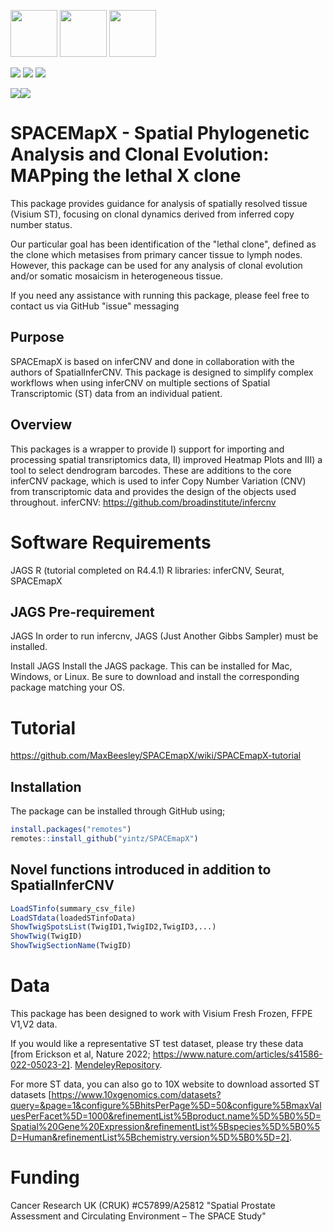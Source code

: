 <img src="https://www.nds.ox.ac.uk/images/logos/secondary-logo" height="75" /> <img src="https://www.nds.ox.ac.uk/images/logos/primary-logo" height="75"/> 
<img src="https://github.com/user-attachments/assets/3615186f-6b02-4df3-a012-afe77714044a" height="75" />


<a href="https://twitter.com/intent/follow?screen_name=Wien_Yin">
<img src="https://img.shields.io/twitter/follow/Wien_Yin?style=social&logo=X",alt="follow on Twitter"></a>
<a href="https://twitter.com/intent/follow?screen_name=lambalastair">
<img src="https://img.shields.io/twitter/follow/lambalastair?style=social&logo=X",alt="follow on Twitter"></a>
<a href="https://twitter.com/intent/follow?screen_name=OxPCaBiol">
<img src="https://img.shields.io/twitter/follow/OxPCaBiol?style=social&logo=X",alt="follow on Twitter"></a>


[![](https://img.shields.io/badge/SPACEmapX-version0.99-blue.svg)](https://github.com/yintz/SPACEmapX/releases)[![](https://img.shields.io/github/last-commit/yintz/SPACEmapX.svg)](https://github.com/yintz/SPACEmapX/commits/main)


# SPACEMapX - Spatial Phylogenetic Analysis and Clonal Evolution: MAPping the lethal X clone

This package provides guidance for analysis of spatially resolved tissue (Visium ST), focusing on clonal dynamics derived from inferred copy number status.

Our particular goal has been identification of the "lethal clone", defined as the clone which metasises from primary cancer tissue to lymph nodes. However, this package can be used for any analysis of clonal evolution and/or somatic mosaicism in heterogeneous tissue.  

If you need any assistance with running this package, please feel free to contact us via GitHub "issue" messaging



## Purpose
SPACEmapX is based on inferCNV and done in collaboration with the authors of SpatialInferCNV. This package is designed to simplify complex workflows when using inferCNV on multiple sections of Spatial Transcriptomic (ST) data from an individual patient.




## Overview

This packages is a wrapper to provide I) support for importing and processing spatial transriptomics data, II)  improved Heatmap Plots and III) a tool to select dendrogram barcodes. These are additions to the core inferCNV package, which is used to infer Copy Number Variation (CNV) from transcriptomic data and provides the design of the objects used throughout. 
inferCNV: https://github.com/broadinstitute/infercnv






# Software Requirements
JAGS
R (tutorial completed on R4.4.1)
R libraries: inferCNV, Seurat, SPACEmapX

## JAGS Pre-requirement
JAGS
In order to run infercnv, JAGS (Just Another Gibbs Sampler) must be installed.

Install JAGS
Install the JAGS package. This can be installed for Mac, Windows, or Linux. Be sure to download and install the corresponding package matching your OS.

# Tutorial 
https://github.com/MaxBeesley/SPACEmapX/wiki/SPACEmapX-tutorial


## Installation
The package can be installed through GitHub using;
``` r
install.packages("remotes")
remotes::install_github("yintz/SPACEmapX")
```

## Novel functions introduced in addition to SpatialInferCNV
``` r
LoadSTinfo(summary_csv_file)
LoadSTdata(loadedSTinfoData)
ShowTwigSpotsList(TwigID1,TwigID2,TwigID3,...)
ShowTwig(TwigID)
ShowTwigSectionName(TwigID)
```





# Data

This package has been designed to work with Visium Fresh Frozen, FFPE V1,V2 data.

If you would like a representative ST test dataset, please try these data [from Erickson et al, Nature 2022; https://www.nature.com/articles/s41586-022-05023-2]. 
[MendeleyRepository](https://data.mendeley.com/v1/datasets/svw96g68dv/draft?a=3f263217-2bd3-4a3c-8125-8c517c3a9e29).

For more ST data, you can also go to 10X website to download assorted ST datasets [https://www.10xgenomics.com/datasets?query=&page=1&configure%5BhitsPerPage%5D=50&configure%5BmaxValuesPerFacet%5D=1000&refinementList%5Bproduct.name%5D%5B0%5D=Spatial%20Gene%20Expression&refinementList%5Bspecies%5D%5B0%5D=Human&refinementList%5Bchemistry.version%5D%5B0%5D=2].


# Funding 
Cancer Research UK (CRUK) #C57899/A25812 "Spatial Prostate Assessment and Circulating Environment – The SPACE Study"
